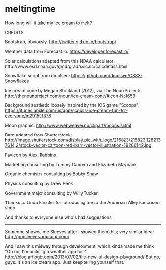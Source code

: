 meltingtime
===========

How long will it take my ice cream to melt?

CREDITS

Bootstrap, obviously.
http://twitter.github.io/bootstrap/

Weather data from Forecast.io.
https://developer.forecast.io/

Solar calculations adapted from this NOAA calculator:
http://www.esrl.noaa.gov/gmd/grad/solcalc/calcdetails.html

Snowflake script from dmolsen:
https://github.com/dmolsen/CSS3-Snowflakes

Ice cream cone by Megan Strickland (2012), via The Noun Project:
http://thenounproject.com/noun/ice-cream-cone/#icon-No1653

Background aesthetic loosely inspired by the iOS game "Scoops":
https://itunes.apple.com/us/app/scoops-ice-cream-fun-for-everyone/id291591378

Moon graphic:
http://www.webweaver.nu/clipart/moons.shtml

Barn adapted from Shutterstock:
http://image.shutterstock.com/display_pic_with_logo/216823/216823,1282137614,2/stock-vector-cartoon-red-barn-vector-illustration-59286142.jpg

Favicon by Alexi Robbins
		
Marketing consulting by Tommy Cabrera and Elizabeth Maybank

Organic chemistry consulting by Bobby Shaw

Physics consulting by Drew Peck

Government major consulting by Willy Tucker

Thanks to Linda Kinstler for introducing me to the Anderson Alley ice cream shop

And thanks to everyone else who's had suggestions

---

Someone showed me Sleeves after I showed them this; very similar idea:
http://gotsleeves.appspot.com/

And I saw this midway through development, 
which kinda made me think "Oh no, I'm building a weather app too!"
http://blog.artlogic.com/2013/07/02/the-new-ui-design-playground/
But no, guys. It's an ice cream app. Just keep telling yourself that.
